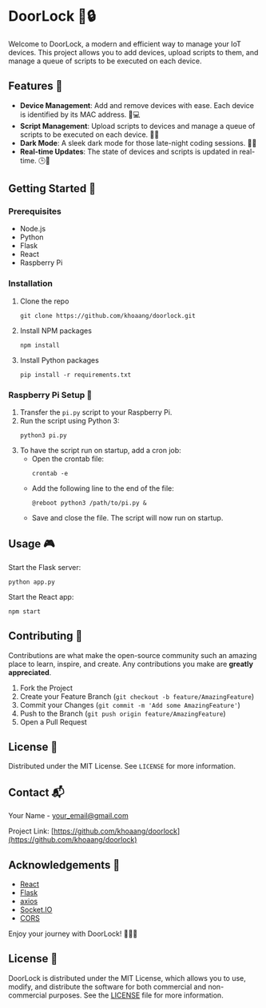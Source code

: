 # DoorLock 🚪🔒

Welcome to DoorLock, a modern and efficient way to manage your IoT devices. This project allows you to add devices, upload scripts to them, and manage a queue of scripts to be executed on each device.

## Features 🚀

- **Device Management**: Add and remove devices with ease. Each device is identified by its MAC address. 📱💻
- **Script Management**: Upload scripts to devices and manage a queue of scripts to be executed on each device. 📄🔄
- **Dark Mode**: A sleek dark mode for those late-night coding sessions. 🌙💡
- **Real-time Updates**: The state of devices and scripts is updated in real-time. 🕒🔄

## Getting Started 🏁

### Prerequisites

- Node.js
- Python
- Flask
- React
- Raspberry Pi

### Installation

1. Clone the repo
   ```
   git clone https://github.com/khoaang/doorlock.git
   ```
2. Install NPM packages
   ```
   npm install
   ```
3. Install Python packages
   ```
   pip install -r requirements.txt
   ```

### Raspberry Pi Setup 🍓

1. Transfer the `pi.py` script to your Raspberry Pi.
2. Run the script using Python 3:
   ```
   python3 pi.py
   ```
3. To have the script run on startup, add a cron job:
   - Open the crontab file:
     ```
     crontab -e
     ```
   - Add the following line to the end of the file:
     ```
     @reboot python3 /path/to/pi.py &
     ```
   - Save and close the file. The script will now run on startup.

## Usage 🎮

Start the Flask server:

```
python app.py
```

Start the React app:

```
npm start
```

## Contributing 🤝

Contributions are what make the open-source community such an amazing place to learn, inspire, and create. Any contributions you make are **greatly appreciated**.

1. Fork the Project
2. Create your Feature Branch (`git checkout -b feature/AmazingFeature`)
3. Commit your Changes (`git commit -m 'Add some AmazingFeature'`)
4. Push to the Branch (`git push origin feature/AmazingFeature`)
5. Open a Pull Request

## License 📄

Distributed under the MIT License. See `LICENSE` for more information.

## Contact 📬

Your Name - your_email@gmail.com

Project Link: [https://github.com/khoaang/doorlock](https://github.com/khoaang/doorlock)

## Acknowledgements 🎉

- [React](https://reactjs.org/)
- [Flask](https://flask.palletsprojects.com/)
- [axios](https://github.com/axios/axios)
- [Socket.IO](https://socket.io/)
- [CORS](https://developer.mozilla.org/en-US/docs/Web/HTTP/CORS)

Enjoy your journey with DoorLock! 🎈🎈🎈

## License 📄

DoorLock is distributed under the MIT License, which allows you to use, modify, and distribute the software for both commercial and non-commercial purposes. See the [LICENSE](LICENSE) file for more information.
